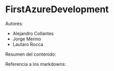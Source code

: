 # FirstAzureDevelopment

Autores:
- Alejandro Collantes
- Jorge Merino
- Lautaro Rocca

Resumen del contenido:


Referencia a los markdowns:
